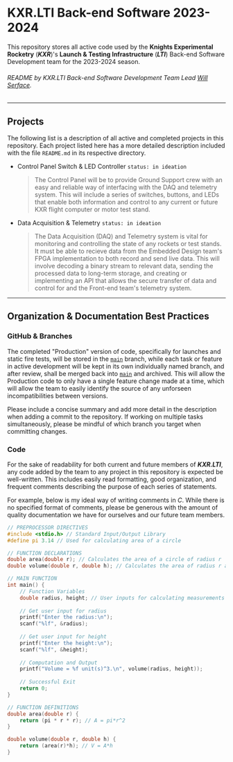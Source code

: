 # KXR.LTI Back-end Software 2023-2024

This repository stores all active code used by the
**Knights Experimental Rocketry** (***KXR***)'s
**Launch & Testing Infrastructure** (***LTI***)
Back-end Software Development team for the 2023-2024 season.

###### README by KXR.LTI Back-end Software Development Team Lead [Will Serface](https://discord.com/users/609211773303652372).

______

## Projects

The following list is a description of all active and completed projects
in this repository. Each project listed here has a more detailed description
included with the file `README.md` in its respective directory.

- Control Panel Switch & LED Controller `status: in ideation`
  > The Control Panel will be to provide Ground Support crew with an easy and
  > reliable way of interfacing with the DAQ and telemetry system. This will
  > include a series of switches, buttons, and LEDs that enable both information
  > and control to any current or future KXR flight computer or motor test stand.
- Data Acquisition & Telemetry `status: in ideation`
  > The Data Acquisition (DAQ) and Telemetry system is vital for monitoring and
  > controlling the state of any rockets or test stands. It must be able to
  > recieve data from the Embedded Design team's FPGA implementation to both
  > record and send live data. This will involve decoding a binary stream to
  > relevant data, sending the processed data to long-term storage, and
  > creating or implementing an API that allows the secure transfer of data
  > and control for and the Front-end team's telemetry system.

___

## Organization & Documentation Best Practices

### GitHub & Branches

The completed "Production" version of code, specifically for launches and
static fire tests, will be stored in the
[`main`](https://github.com/KXR-UCF/BackendSoftware24/tree/main) branch,
while each task or feature in active development will be kept in its own
individually named branch, and after review, shall be merged back into
[`main`](https://github.com/KXR-UCF/BackendSoftware24/tree/main)
and archived. This will allow the Production code to only have a single
feature change made at a time, which will allow the team to easily identify 
the source of any unforseen incompatibilities between versions.

Please include a concise summary and add more detail in the description
when adding a commit to the repository. If working on multiple tasks simultaneously,
please be mindful of which branch you target when committing changes.

### Code

For the sake of readability for both current and future members of ***KXR.LTI***,
any code added by the team to any project in this repository is expected be
well-written. This includes easily read formatting, good organization,
and frequent comments describing the purpose of each series of statements.

For example, below is my ideal way of writing comments in *C*.
While there is no specified format of comments, please be generous with the
amount of quality documentation we have for ourselves and our future team members.

```C
// PREPROCESSOR DIRECTIVES
#include <stdio.h> // Standard Input/Output Library
#define pi 3.14 // Used for calculating area of a circle

// FUNCTION DECLARATIONS
double area(double r); // Calculates the area of a circle of radius r
double volume(double r, double h); // Calculates the area of radius r and height h

// MAIN FUNCTION
int main() {
    // Function Variables
    double radius, height; // User inputs for calculating measurements
    
    // Get user input for radius
    printf("Enter the radius:\n");
    scanf("%lf", &radius);
    
    // Get user input for height
    printf("Enter the height:\n");
    scanf("%lf", &height);
    
    // Computation and Output
    printf("Volume = %f unit(s)^3.\n", volume(radius, height));
    
    // Successful Exit
    return 0;
}

// FUNCTION DEFINITIONS
double area(double r) {
    return (pi * r * r); // A = pi*r^2
}

double volume(double r, double h) {
    return (area(r)*h); // V = A*h
}
```

